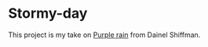 # Stormy-day

This project is my take on [Purple rain](https://www.youtube.com/watch?v=KkyIDI6rQJI) from Dainel Shiffman.